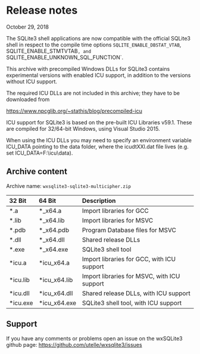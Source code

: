 # Release notes

October 29, 2018

The SQLite3 shell applications are now compatible with the official
SQLite3 shell in respect to the compile time options
`SQLITE_ENABLE_DBSTAT_VTAB`, SQLITE_ENABLE_STMTVTAB`, and
`SQLITE_ENABLE_UNKNOWN_SQL_FUNCTION`.

This archive with precompiled Windows DLLs for SQLite3 contains
experimental versions with enabled ICU support, in addition to the
versions without ICU support.

The required ICU DLLs are not included in this archive; they have
to be downloaded from

https://www.npcglib.org/~stathis/blog/precompiled-icu

ICU support for SQLite3 is based on the pre-built ICU Libraries v59.1.
These are compiled for 32/64-bit Windows, using Visual Studio 2015.

When using the ICU DLLs you may need to specify an environment variable
ICU_DATA pointing to the data folder, where the icudtXXl.dat file lives
(e.g. set ICU_DATA=F:\icu\data).

## Archive content

Archive name: `wxsqlite3-sqlite3-multicipher.zip`

32 Bit   | 64 Bit       | Description
:------- | :----------- | :--------
*.a      | *_x64.a      | Import libraries for GCC
*.lib    | *_x64.lib    | Import libraries for MSVC
*.pdb    | *_x64.pdb    | Program Database files for MSVC
*.dll    | *_x64.dll    | Shared release DLLs
*.exe    | *_x64.exe    | SQLite3 shell tool
*icu.a   | *icu_x64.a   | Import libraries for GCC, with ICU support
*icu.lib | *icu_x64.lib | Import libraries for MSVC, with ICU support
*icu.dll | *icu_x64.dll | Shared release DLLs, with ICU support
*icu.exe | *icu_x64.exe | SQLite3 shell tool, with ICU support

## Support

If you have any comments or problems open an issue on the wxSQLite3 github page:
https://github.com/utelle/wxsqlite3/issues
